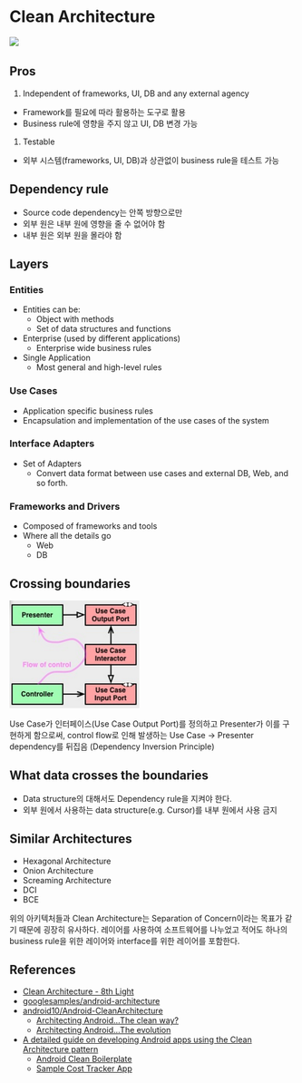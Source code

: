 # Clean Architecture

![](https://8thlight.com/blog/assets/posts/2012-08-13-the-clean-architecture/CleanArchitecture-8b00a9d7e2543fa9ca76b81b05066629.jpg)

## Pros

1. Independent of frameworks, UI, DB and any external agency
  - Framework를 필요에 따라 활용하는 도구로 활용
  - Business rule에 영향을 주지 않고 UI, DB 변경 가능
1. Testable
  - 외부 시스템(frameworks, UI, DB)과 상관없이 business rule을 테스트 가능

## Dependency rule

- Source code dependency는 안쪽 방향으로만
- 외부 원은 내부 원에 영향을 줄 수 없어야 함
- 내부 원은 외부 원을 몰라야 함

## Layers

### Entities

- Entities can be:
  - Object with methods
  - Set of data structures and functions
- Enterprise (used by different applications)
  - Enterprise wide business rules
- Single Application
  - Most general and high-level rules

### Use Cases

- Application specific business rules
- Encapsulation and implementation of the use cases of the system

### Interface Adapters

- Set of Adapters
  - Convert data format between use cases and external DB, Web, and so forth.

### Frameworks and Drivers

- Composed of frameworks and tools
- Where all the details go
  - Web
  - DB

## Crossing boundaries

![](images/clean-architecture-crossing-boundaries.png)

Use Case가 인터페이스(Use Case Output Port)를 정의하고 Presenter가 이를 구현하게 함으로써, control flow로 인해 발생하는 Use Case → Presenter dependency를 뒤집음 (Dependency Inversion Principle)

## What data crosses the boundaries

- Data structure의 대해서도 Dependency rule을 지켜야 한다.
- 외부 원에서 사용하는 data structure(e.g. Cursor)를 내부 원에서 사용 금지

## Similar Architectures

- Hexagonal Architecture
- Onion Architecture
- Screaming Architecture
- DCI
- BCE

위의 아키텍처들과 Clean Architecture는 Separation of Concern이라는 목표가 같기 때문에 굉장히 유사하다. 레이어를 사용하여 소프트웨어를 나누었고 적어도 하나의 business rule을 위한 레이어와 interface를 위한 레이어를 포함한다.

## References

- [Clean Architecture - 8th Light ](https://8thlight.com/blog/uncle-bob/2012/08/13/the-clean-architecture.html)
- [googlesamples/android-architecture](https://github.com/googlesamples/android-architecture/tree/todo-mvp-clean)
- [android10/Android-CleanArchitecture](https://github.com/android10/Android-CleanArchitecture)
  - [Architecting Android…The clean way?](http://fernandocejas.com/2014/09/03/architecting-android-the-clean-way/)
  - [Architecting Android…The evolution](http://fernandocejas.com/2015/07/18/architecting-android-the-evolution/)
- [A detailed guide on developing Android apps using the Clean Architecture pattern](https://medium.com/@dmilicic/a-detailed-guide-on-developing-android-apps-using-the-clean-architecture-pattern-d38d71e94029#.czoc7hq29)
  - [Android Clean Boilerplate](https://github.com/dmilicic/Android-Clean-Boilerplate)
  - [Sample Cost Tracker App](https://github.com/dmilicic/android-clean-sample-app)
